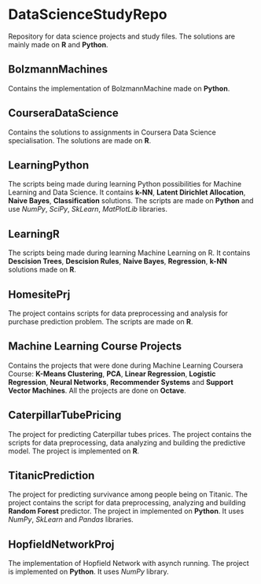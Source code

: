 # DataScienceStudyRepo

Repository for data science projects and study files. The solutions are mainly made on **R** and **Python**.

## BolzmannMachines
Contains the implementation of BolzmannMachine made on **Python**.

## CourseraDataScience
Contains the solutions to assignments in Coursera Data Science specialisation. The solutions are made on **R**.

## LearningPython
The scripts being made during learning Python possibilities for Machine Learning and Data Science. It contains **k-NN**, **Latent Dirichlet Allocation**, **Naive Bayes**, **Classification** solutions. The scripts are made on **Python** and use *NumPy*, *SciPy*, *SkLearn*, *MatPlotLib* libraries.

## LearningR
The scripts being made during learning Machine Learning on R. It contains **Descision Trees**, **Descision Rules**, **Naive Bayes**, **Regression**, **k-NN** solutions made on **R**.

## HomesitePrj
The project contains scripts for data preprocessing and analysis for purchase prediction problem. The scripts are made on **R**.

## Machine Learning Course Projects
Contains the projects that were done during Machine Learning Coursera Course: **K-Means Clustering**, **PCA**, **Linear Regression**, **Logistic Regression**, **Neural Networks**, **Recommender Systems** and **Support Vector Machines**. All the projects are done on **Octave**.

## CaterpillarTubePricing
The project for predicting Caterpillar tubes prices. The project contains the scripts for data preprocessing, data analyzing and building the predictive model. The project is implemented on **R**.

## TitanicPrediction
The project for predicting survivance among people being on Titanic. The project contains the script for data preprocessing, analyzing and building **Random Forest** predictor. The project in implemented on **Python**. It uses *NumPy*, *SkLearn* and *Pandas* libraries.

## HopfieldNetworkProj
The implementation of Hopfield Network with asynch running. The project is implemented on **Python**. It uses *NumPy* library.
